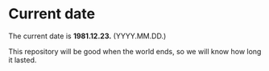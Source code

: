 # Current date

The current date is **1981.12.23.** (YYYY.MM.DD.)

This repository will be good when the world ends, so we will know how long it lasted.